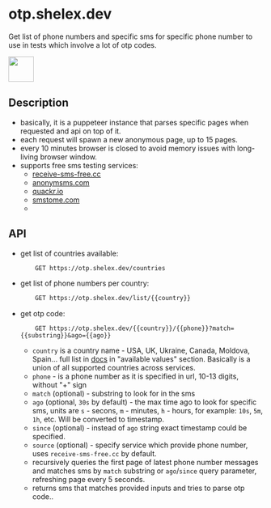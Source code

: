 # otp.shelex.dev

Get list of phone numbers and specific sms for specific phone number to use in tests which involve a lot of otp codes.

<a href="https://otp.shelex.dev/docs"><img src="https://raw.githubusercontent.com/swagger-api/swagger.io/wordpress/images/assets/SW-logo-clr.png" height="50"></a>

## Description

- basically, it is a puppeteer instance that parses specific pages when requested and api on top of it.
- each request will spawn a new anonymous page, up to 15 pages.
- every 10 minutes browser is closed to avoid memory issues with long-living browser window.
- supports free sms testing services:
    - [receive-sms-free.cc](https://receive-sms-free.cc/)
    - [anonymsms.com](https://anonymsms.com/)
    - [quackr.io](https://quackr.io/temporary-numbers)
    - [smstome.com](https://smstome.com/)
    - 

## API
- get list of countries available: 
    ```bash
        GET https://otp.shelex.dev/countries
    ```
- get list of phone numbers per country: 
    ```bash
        GET https://otp.shelex.dev/list/{{country}}
    ```
- get otp code: 
    ```
        GET https://otp.shelex.dev/{{country}}/{{phone}}?match={{substring}}&ago={{ago}}
    ```
    - `country` is a country name - USA, UK, Ukraine, Canada, Moldova, Spain... full list in [docs](https://otp.shelex.dev/docs/static/index.html) in "available values" section. Basically is a union of all supported countries across services.
    - `phone` - is a phone number as it is specified in url, 10-13 digits, without "+" sign
    - `match` (optional) - substring to look for in the sms
    - `ago` (optional, `30s` by default) - the max time ago to look for specific sms, units are `s` - secons, `m` - minutes, `h` - hours, for example: `10s`, `5m`, `1h`, etc. Will be converted to timestamp.
    - `since` (optional) - instead of `ago` string exact timestamp could be specified.
    - `source` (optional) - specify service which provide phone number, uses `receive-sms-free.cc` by default.
    - recursively queries the first page of latest phone number messages and matches sms by `match` substring or `ago`/`since` query parameter, refreshing page every 5 seconds.
    - returns sms that matches provided inputs and tries to parse otp code..
